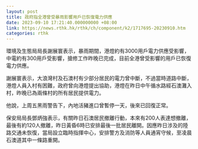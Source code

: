 ```yaml
---
layout: post
title: 政府指全港曾受暴雨影響用戶已恢復電力供應
date: 2023-09-10 17:21:40.000000000 +08:00
link: https://news.rthk.hk/rthk/ch/component/k2/1717695-20230910.htm
categories: rthk
---
```


環境及生態局局長謝展寰表示，暴雨期間，港燈約有3000用戶電力供應受影響，中電約有300用戶受影響，搶修工作昨晚已完成，目前全港曾受影響的用戶已恢復電力供應。

謝展寰表示，大浪灣村及石澳村有少部分居民的電力曾中斷，不過當時道路中斷，港燈人員入村有困難，政府曾向港燈提出協助，港燈在昨日中午循水路經石澳灘入村，昨晚已為兩條村的所有居民提供電力。

他說，上周五黑雨警告下，內地活豬進口曾暫停一天，後來已回復正常。

保安局局長鄧炳強表示，有關昨日石澳居民撤離行動，本來有200人表達想撤離，最後有約120人撤離，昨日黃昏6時已安排最後一批居民離開。因應昨日涉及的陸路交通未恢復，當局設立臨時指揮中心，安排警方及消防等人員通宵守候，至凌晨石澳道其中一條路重開。
